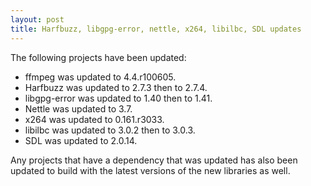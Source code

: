 ```yaml
---
layout: post
title: Harfbuzz, libgpg-error, nettle, x264, libilbc, SDL updates
---
```


The following projects have been updated:
* ffmpeg was updated to 4.4.r100605.
* Harfbuzz was updated to 2.7.3 then to 2.7.4.
* libgpg-error was updated to 1.40 then to 1.41.
* Nettle was updated to 3.7.
* x264 was updated to 0.161.r3033.
* libilbc was updated to 3.0.2 then to 3.0.3.
* SDL was updated to 2.0.14.

Any projects that have a dependency that was updated has also been updated to build with the latest versions of the new libraries as well.
